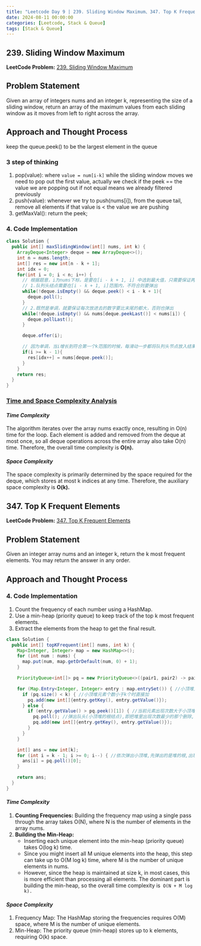 ```yaml
---
title: "Leetcode Day 9 | 239. Sliding Window Maximum、347. Top K Frequent Elements"
date: 2024-08-11 00:00:00
categories: [Leetcode, Stack & Queue]
tags: [Stack & Queue]
---
```

## 239. Sliding Window Maximum
**LeetCode Problem:** [239. Sliding Window Maximum](https://leetcode.com/problems/sliding-window-maximum/description/?envType=problem-list-v2&envId=mzikka8g)

## Problem Statement
Given an array of integers nums and an integer k, representing the size of a sliding window, return an array of the 
maximum values from each sliding window as it moves from left to right across the array.

## Approach and Thought Process
keep the queue.peek() to be the largest element in the queue
### 3 step of thinking
1. pop(value): where `value = num[i-k]` while the sliding window moves we need to pop out the first value, actually we check if the peek == the value we are popping out
   if not equal means we already filtered previously
2. push(value): whenever we try to push(nums[i]), from the queue tail, remove all elements if that value is < the value we are pushing
3. getMaxVal(): return the peek;

### 4. Code Implementation

```java
class Solution {
  public int[] maxSlidingWindow(int[] nums, int k) {
    ArrayDeque<Integer> deque = new ArrayDeque<>();
    int n = nums.length;
    int[] res = new int[n - k + 1];
    int idx = 0;
    for(int i = 0; i < n; i++) {
      // 根据题意，i为nums下标，是要在[i - k + 1, i] 中选到最大值，只需要保证两点
      // 1.队列头结点需要在[i - k + 1, i]范围内，不符合则要弹出
      while(!deque.isEmpty() && deque.peek() < i - k + 1){
        deque.poll();
      }
      // 2.既然是单调，就要保证每次放进去的数字要比末尾的都大，否则也弹出
      while(!deque.isEmpty() && nums[deque.peekLast()] < nums[i]) {
        deque.pollLast();
      }

      deque.offer(i);

      // 因为单调，当i增长到符合第一个k范围的时候，每滑动一步都将队列头节点放入结果就行了
      if(i >= k - 1){
        res[idx++] = nums[deque.peek()];
      }
    }
    return res;
  }
}
```

### <u>Time and Space Complexity Analysis</u>

#### _Time Complexity_
The algorithm iterates over the array nums exactly once, resulting in O(n) time for the loop.
Each element is added and removed from the deque at most once, so all deque operations across the entire array also take O(n) time.
Therefore, the overall time complexity is **O(n).**

#### _Space Complexity_
The space complexity is primarily determined by the space required for the deque, which stores at most k indices at any time.
Therefore, the auxiliary space complexity is **O(k).**


## 347. Top K Frequent Elements
**LeetCode Problem:** [347. Top K Frequent Elements](https://leetcode.com/problems/implement-stack-using-queues/)


## Problem Statement
Given an integer array nums and an integer k, return the k most frequent elements. You may return the answer in any order.

## Approach and Thought Process

### 4. Code Implementation
1. Count the frequency of each number using a HashMap.
2. Use a min-heap (priority queue) to keep track of the top k most frequent elements.
3. Extract the elements from the heap to get the final result.

```java
class Solution {
  public int[] topKFrequent(int[] nums, int k) {
    Map<Integer, Integer> map = new HashMap<>();
    for (int num : nums) {
      map.put(num, map.getOrDefault(num, 0) + 1);
    }

    PriorityQueue<int[]> pq = new PriorityQueue<>((pair1, pair2) -> pair1[1]-pair2[1]);

    for (Map.Entry<Integer, Integer> entry : map.entrySet()) { //小顶堆只需要维持k个元素有序
      if (pq.size() < k) { //小顶堆元素个数小于k个时直接加
        pq.add(new int[]{entry.getKey(), entry.getValue()});
      } else {
        if (entry.getValue() > pq.peek()[1]) { //当前元素出现次数大于小顶堆的根结点(这k个元素中出现次数最少的那个)
          pq.poll(); //弹出队头(小顶堆的根结点),即把堆里出现次数最少的那个删除,留下的就是出现次数多的了
          pq.add(new int[]{entry.getKey(), entry.getValue()});
        }
      }
    }

    int[] ans = new int[k];
    for (int i = k - 1; i >= 0; i--) { //依次弹出小顶堆,先弹出的是堆的根,出现次数少,后面弹出的出现次数多
      ans[i] = pq.poll()[0];
    }

    return ans;
  }
}
```

#### _Time Complexity_
1. **Counting Frequencies:** Building the frequency map using a single pass through the array takes O(N), where N is the number of elements in the array nums.
2. **Building the Min-Heap:**
   - Inserting each unique element into the min-heap (priority queue) takes O(log k) time.
   - Since you might insert all M unique elements into the heap, this step can take up to O(M log k) time, where M is the number of unique elements in nums.
   - However, since the heap is maintained at size k, in most cases, this is more efficient than processing all elements.
The dominant part is building the min-heap, so the overall time complexity is` O(N + M log k).`

#### _Space Complexity_
1. Frequency Map: The HashMap storing the frequencies requires O(M) space, where M is the number of unique elements.
2. Min-Heap: The priority queue (min-heap) stores up to k elements, requiring O(k) space.
